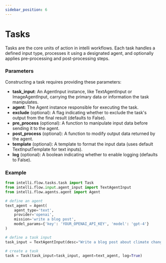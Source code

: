 ```yaml
---
sidebar_position: 6
---
```


# Tasks

Tasks are the core units of action in intelli workflows. Each task handles a defined input type, processes it using a designated agent, and optionally applies pre-processing and post-processing steps.

### Parameters
Constructing a task requires providing these parameters:

- **task_input**: An AgentInput instance, like TextAgentInput or ImageAgentInput, carrying the primary data or information the task manipulates.
- **agent**: The Agent instance responsible for executing the task.
- **exclude** (optional): A flag indicating whether to exclude the task's output from the final result (defaults to False).
- **pre_process** (optional): A function to manipulate input data before sending it to the agent.
- **post_process** (optional): A function to modify output data returned by the agent.
- **template** (optional): A template to format the input data (uses default TextInputTemplate for text inputs).
- **log** (optional): A boolean indicating whether to enable logging (defaults to False).

### Example

```python
from intelli.flow.tasks.task import Task
from intelli.flow.input.agent_input import TextAgentInput
from intelli.flow.agents.agent import Agent

# define an agent
text_agent = Agent(
    agent_type='text',
    provider='openai',
    mission='write a blog post',
    model_params={'key': 'YOUR_OPENAI_API_KEY', 'model': 'gpt-4'}
)

# define a task input
task_input = TextAgentInput(desc="Write a blog post about climate change.")

# create a task
task = Task(task_input=task_input, agent=text_agent, log=True)
```
